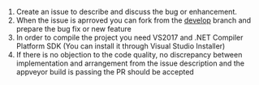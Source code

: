 1. Create an issue to describe and discuss the bug or enhancement.
2. When the issue is aprroved you can fork from the [develop](https://github.com/cezarypiatek/MappingGenerator/tree/develop) branch and prepare the bug fix or new feature
3. In order to compile the project you need VS2017 and .NET Compiler Platform SDK (You can install it through Visual Studio Installer)
3. If there is no objection to the code quality, no discrepancy between implementation and arrangement from the issue description and the appveyor build is passing the PR should be accepted
